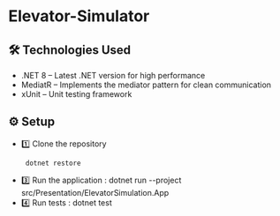 # Elevator-Simulator

## 🛠️ Technologies Used
* .NET 8 – Latest .NET version for high performance
*  MediatR – Implements the mediator pattern for clean communication 
*  xUnit – Unit testing framework


## ⚙️ Setup 
* 1️⃣ Clone the repository
  ```
   dotnet restore
  ```
* 3️⃣ Run the application : dotnet run --project src/Presentation/ElevatorSimulation.App
* 4️⃣ Run tests : dotnet test


